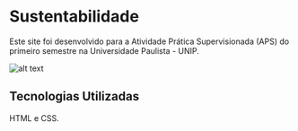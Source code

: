 # Sustentabilidade
Este site foi desenvolvido para a Atividade Prática Supervisionada (APS) do primeiro semestre na Universidade Paulista - UNIP.

![alt text](https://github.com/BiellBatista/sustentabilidade.html/blob/master/Site/preview/print.png)

## Tecnologias Utilizadas
HTML e CSS.

